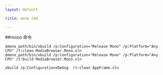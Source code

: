 ```yaml
---
layout: default

title: mono cmd

---
```


##mono 命令

	$mono_path/bin/xbuild /p:Configuration="Release Mono" /p:Platform="Any CPU" /t:clean MediaBrowser.Mono.sln
	$mono_path/bin/xbuild /p:Configuration="Release Mono" /p:Platform="Any CPU" /t:build MediaBrowser.Mono.sln
	
	xbuild /p:Configuration=Debug  /t:clean AppFrame.sln
	





    


